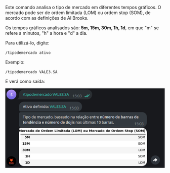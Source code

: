 Este comando analisa o tipo de mercado em diferentes tempos gráficos. 
O mercado pode ser de ordem limitada (LOM) ou ordem stop (SOM), 
de acordo com as definições de Al Brooks. 

Os tempos gráficos analisados são: **5m, 15m, 30m, 1h, 1d**, em 
que "m" se refere a minutos, "h" a hora e "d" a dia.

Para utilizá-lo, digite: 

```console
/tipodemercado ativo
```

Exemplo: 

```console
/tipodemercado VALE3.SA
```

E verá como saída: 

![](/img/tipodemercado.png)